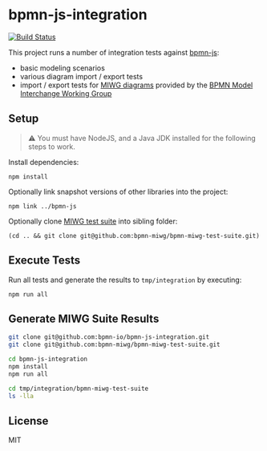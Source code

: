 # bpmn-js-integration

[![Build Status](https://travis-ci.org/bpmn-io/bpmn-js-integration.svg?branch=master)](https://travis-ci.org/bpmn-io/bpmn-js-integration)

This project runs a number of integration tests against [bpmn-js](https://github.com/bpmn-io/bpmn-js):

* basic modeling scenarios
* various diagram import / export tests
* import / export tests for [MIWG diagrams](https://github.com/bpmn-miwg/bpmn-miwg-test-suite) provided by the [BPMN Model Interchange Working Group](https://github.com/bpmn-miwg)


## Setup

> :warning: You must have NodeJS, and a Java JDK installed for the following steps to work.

Install dependencies:

```
npm install
```

Optionally link snapshot versions of other libraries into the project:

```
npm link ../bpmn-js
```

Optionally clone [MIWG test suite](https://github.com/bpmn-miwg/bpmn-miwg-test-suite) into sibling folder:

```
(cd .. && git clone git@github.com:bpmn-miwg/bpmn-miwg-test-suite.git)
```


## Execute Tests

Run all tests and generate the results to `tmp/integration` by executing:

```
npm run all
```



## Generate MIWG Suite Results

```sh
git clone git@github.com:bpmn-io/bpmn-js-integration.git
git clone git@github.com:bpmn-miwg/bpmn-miwg-test-suite.git

cd bpmn-js-integration
npm install
npm run all

cd tmp/integration/bpmn-miwg-test-suite
ls -lla
```


## License

MIT
